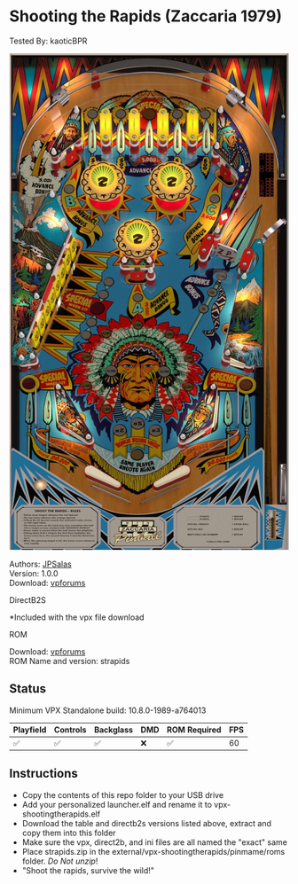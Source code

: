 # Shooting the Rapids (Zaccaria 1979)
Tested By: kaoticBPR

![Table Preview](../../images/vpx-shootingtherapids.jpg)

Authors: [JPSalas](https://www.vpforums.org/index.php?showuser=277)  
Version: 1.0.0  
Download: [vpforums](https://www.vpforums.org/index.php?app=downloads&showfile=18383)

DirectB2S

*Included with the vpx file download

ROM

Download: [vpforums](https://www.vpforums.org/index.php?app=downloads&showfile=592)  
ROM Name and version: strapids

## Status 

Minimum VPX Standalone build: 10.8.0-1989-a764013  

| Playfield | Controls | Backglass | DMD | ROM Required | FPS | 
|-----------|----------|-----------|-----|--------------|-----|
| :white_check_mark: | :white_check_mark: | :white_check_mark: | :x: | :white_check_mark: | 60 |

## Instructions

- Copy the contents of this repo folder to your USB drive
- Add your personalized launcher.elf and rename it to vpx-shootingtherapids.elf
- Download the table and directb2s versions listed above, extract and copy them into this folder
- Make sure the vpx, direct2b, and ini files are all named the "exact" same
- Place strapids.zip in the external/vpx-shootingtherapids/pinmame/roms folder. *Do Not unzip*!
- "Shoot the rapids, survive the wild!"
